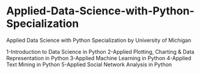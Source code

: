 # Applied-Data-Science-with-Python-Specialization
Applied Data Science with Python Specialization by University of Michigan

1-Introduction to Data Science in Python
2-Applied Plotting, Charting & Data Representation in Python
3-Applied Machine Learning in Python
4-Applied Text Mining in Python
5-Applied Social Network Analysis in Python
